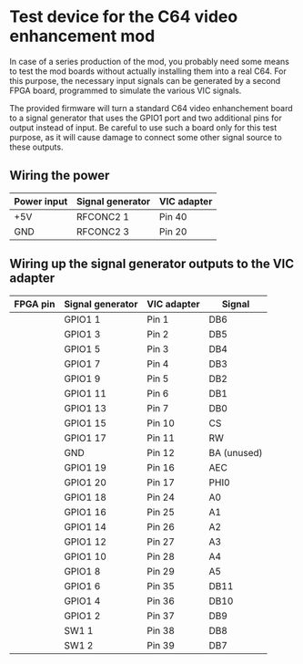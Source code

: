 # Test device for the C64 video enhancement mod

In case of a series production of the mod, you probably need some means
to test the mod boards without actually installing them into a real C64.
For this purpose, the necessary input signals can be generated by a 
second FPGA board, programmed to simulate the various VIC signals.

The provided firmware will turn a standard C64 video enhanchement board 
to a signal generator that uses the GPIO1 port and two additional pins for output
instead of input.
Be careful to use such a board only for this test purpose, as
it will cause damage to connect some other signal source to these outputs.


## Wiring the power 

| Power input  | Signal generator | VIC adapter |
| ------------ | ---------------- | ----------- |
| +5V          | RFCONC2 1        | Pin 40      |
| GND          | RFCONC2 3        | Pin 20      |

## Wiring up the signal generator outputs to the VIC adapter

| FPGA pin | Signal generator | VIC adapter  | Signal      |
| -------- | ---------------- | ------------ | ----------- |
|          | GPIO1 1          | Pin 1        | DB6         |
|          | GPIO1 3          | Pin 2        | DB5         |
|          | GPIO1 5          | Pin 3        | DB4         |
|          | GPIO1 7          | Pin 4        | DB3         |
|          | GPIO1 9          | Pin 5        | DB2         |
|          | GPIO1 11         | Pin 6        | DB1         |
|          | GPIO1 13         | Pin 7        | DB0         |
|          | GPIO1 15         | Pin 10       | CS          |
|          | GPIO1 17         | Pin 11       | RW          |
|          | GND              | Pin 12       | BA (unused) |
|          | GPIO1 19         | Pin 16       | AEC         |
|          | GPIO1 20         | Pin 17       | PHI0        |
|          | GPIO1 18         | Pin 24       | A0          |
|          | GPIO1 16         | Pin 25       | A1          |
|          | GPIO1 14         | Pin 26       | A2          |
|          | GPIO1 12         | Pin 27       | A3          |
|          | GPIO1 10         | Pin 28       | A4          |
|          | GPIO1 8          | Pin 29       | A5          |
|          | GPIO1 6          | Pin 35       | DB11        |
|          | GPIO1 4          | Pin 36       | DB10        |
|          | GPIO1 2          | Pin 37       | DB9         |
|          | SW1 1            | Pin 38       | DB8         |
|          | SW1 2            | Pin 39       | DB7         |
